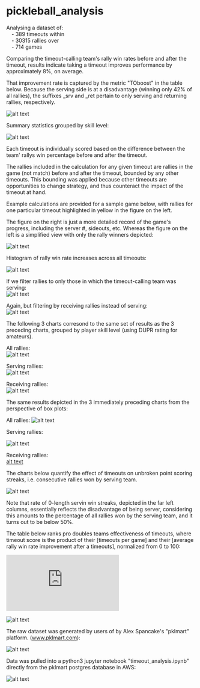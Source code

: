 # pickleball_analysis
  
Analysing a dataset of:<br>
&emsp;- 389 timeouts within <br>
&emsp;- 30315 rallies over <br>
&emsp;- 714 games<br>

Comparing the timeout-calling team's rally win rates before and after the timeout, results indicate taking a timeout improves performance by approximately 8%, on average.

That improvement rate is captured by the metric "TOboost" in the table below.  Because the serving side is at a disadvantage (winning only 42% of all rallies), the suffixes _srv and _ret pertain to only serving and returning rallies, respectively.<br>

![alt text](https://github.com/conner-mcnicholas/pickleball_analysis/blob/main/imgs/5_14_2024/total_metrics.png?raw=true)<br>

Summary statistics grouped by skill level:<br>

![alt text](https://github.com/conner-mcnicholas/pickleball_analysis/blob/main/imgs/5_14_2024/skillmetrics.png?raw=true)<br>

Each timeout is individually scored based on the difference between the team' rallys win percentage before and after the timeout.<br>

The rallies included in the calculation for any given timeout are rallies in the game (not match) before and after the timeout, bounded by any other timeouts.  This bounding was applied because other timeouts are opportunities to change strategy, and thus counteract the impact of the timeout at hand.

Example calculations are provided for a sample game below, with rallies for one particular timeout highlighted in yellow in the figure on the left.

The figure on the right is just a more detailed record of the game's progress, including the server #, sideouts, etc.  Whereas the figure on the left is a simplified view with only the rally winners depicted:<br>

![alt text](https://github.com/conner-mcnicholas/pickleball_analysis/blob/main/imgs/example_calc.png?raw=true)<br>

Histogram of rally win rate increases across all timeouts:<br>

![alt text](https://github.com/conner-mcnicholas/pickleball_analysis/blob/main/imgs/5_14_2024/output_22_0.png?raw=true)<br>

If we filter rallies to only those in which the timeout-calling team was serving:<br>
![alt text](https://github.com/conner-mcnicholas/pickleball_analysis/blob/main/imgs/5_14_2024/output_24_0.png?raw=true)<br>

Again, but filtering by receiving rallies instead of serving:<br>
![alt text](https://github.com/conner-mcnicholas/pickleball_analysis/blob/main/imgs/5_14_2024/output_23_0.png?raw=true)<br>

The following 3 charts corresond to the same set of results as the 3 preceding charts, grouped by player skill level (using DUPR rating for amateurs).<br>

All rallies:<br>
![alt text](https://github.com/conner-mcnicholas/pickleball_analysis/blob/main/imgs/5_14_2024/output_26_0.png?raw=true)<br>

Serving rallies:<br>
![alt text](https://github.com/conner-mcnicholas/pickleball_analysis/blob/main/imgs/5_14_2024/output_27_0.png?raw=true)<br>

Receiving rallies:<br>
![alt text](https://github.com/conner-mcnicholas/pickleball_analysis/blob/main/imgs/5_14_2024/output_28_0.png?raw=true)<br>

The same results depicted in the 3 immediately preceding charts from the perspective of box plots:<br>

All rallies:
![alt text](https://github.com/conner-mcnicholas/pickleball_analysis/blob/main/imgs/5_14_2024/output_30_0.png?raw=true)<br>

Serving rallies:<br>

![alt text](https://github.com/conner-mcnicholas/pickleball_analysis/blob/main/imgs/5_14_2024/output_32_0.png?raw=true)<br>

Receiving rallies:<br>
[alt text](https://github.com/conner-mcnicholas/pickleball_analysis/blob/main/imgs/5_14_2024/output_33_0.png?raw=true)<br>


The charts below quantify the effect of timeouts on unbroken point scoring streaks, i.e. consecutive rallies won by serving team. 

![alt text](https://github.com/conner-mcnicholas/pickleball_analysis/blob/main/imgs/5_14_2024/output_21_1.png?raw=true)<br>

Note that rate of 0-length servin win streaks, depicted in the far left columns, essentially reflects the disadvantage of being server, considering this amounts to the percentage of all rallies won by the serving team, and it turns out to be below 50%.<br>

The table below ranks pro doubles teams effectiveness of timeouts, where timeout score is the product of their [timeouts per game] and their [average rally win rate improvement after a timeouts], normalized from 0 to 100:<br>

![See PDF version for clearer rendering](https://github.com/conner-mcnicholas/pickleball_analysis/blob/main/docs/pro_timeout_rankings.pdf)<br>

![alt text](https://github.com/conner-mcnicholas/pickleball_analysis/blob/main/imgs/5_14_2024/pro_timeout_rankings.png?raw=true)<br>

The raw dataset was generated by users of by Alex Spancake's "pklmart" platform. (www.pklmart.com):<br>

![alt text](https://github.com/conner-mcnicholas/pickleball_analysis/blob/main/imgs/pklmart_data_entry.png?raw=true)<br>

Data was pulled into a python3 jupyter notebook "timeout_analysis.ipynb" directly from the pklmart postgres database in AWS:<br>

![alt text](https://github.com/conner-mcnicholas/pickleball_analysis/blob/main/imgs/schema_rels.png?raw=true)<br>